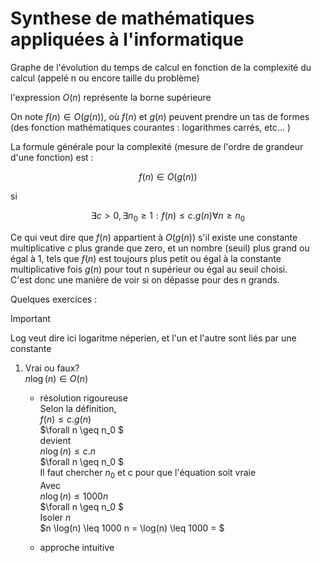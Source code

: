 # Synthese de mathématiques appliquées à l'informatique

Graphe de l'évolution du temps de calcul en fonction de la complexité du calcul (appelé n ou encore taille du problème)

l'expression $O(n)$ représente la borne supérieure

On note $f(n)\in O(g(n))$, où $f(n)$ et $g(n)$ peuvent prendre un tas de formes (des fonction mathématiques courantes : logarithmes carrés, etc... )

La formule générale pour la complexité (mesure de l'ordre de grandeur d'une fonction) est :

$$f(n) \in O(g(n))$$

si

$$\exists c > 0, \exists n_0 \geq 1 : f(n) \leq c . g(n) \forall n \geq n_0 $$

Ce qui veut dire que $f(n)$ appartient à $O(g(n))$ s'il existe une constante multiplicative $c$ plus grande que zero, et un nombre (seuil) plus grand ou égal à 1, tels que $f(n)$ est toujours plus petit ou égal à la constante multiplicative fois $g(n)$ pour tout n supérieur ou égal au seuil choisi.     
C'est donc une manière de voir si on dépasse pour des n grands.

Quelques exercices :

> [!IMPORTANT]  
> Log veut dire ici logaritme néperien, et l'un et l'autre sont liés par une constante

1) Vrai ou faux?    
$n \log(n) \in O(n)$     

    * résolution rigoureuse     
    Selon la définition,    
    $f(n) \leq c . g(n)$    
    $\forall n \geq n_0 $       
    devient     
    $n \log(n) \leq c . n$  
    $\forall n \geq n_0 $  
    Il faut chercher $n_0$ et c pour que l'équation soit vraie  
    Avec    
    $n \log(n) \leq 1000 n$  
    $\forall n \geq n_0 $   
    Isoler $n$  
    $n \log(n) \leq 1000 n = \log(n) \leq 1000 = $   


    * approche intuitive        

